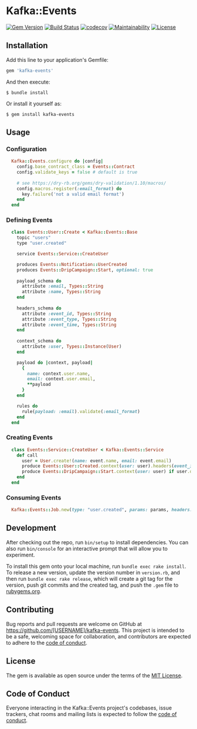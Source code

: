 # Kafka::Events

[![Gem Version](https://badge.fury.io/rb/kafka-events.svg)](https://badge.fury.io/rb/kafka-events)
[![Build Status](https://travis-ci.com/abhishekkr/kafka-events.svg?branch=main)](https://travis-ci.com/abhishekkr/kafka-events)
[![codecov](https://codecov.io/gh/abhishekkr/kafka-events/branch/main/graph/badge.svg?token=ZQZQZQZQZQ)](https://codecov.io/gh/abhishekkr/kafka-events)
[![Maintainability](https://api.codeclimate.com/v1/badges/60b75840d88b7646bd73/maintainability)](https://codeclimate.com/github/webgago/kafka-events/maintainability)
[![License](https://img.shields.io/github/license/webgago/kafka-events)](https://github.com/webgago/kafka-events/blob/main/LICENSE)

## Installation

Add this line to your application's Gemfile:

```ruby
gem 'kafka-events'
```

And then execute:

    $ bundle install

Or install it yourself as:

    $ gem install kafka-events

## Usage

### Configuration

```ruby
  Kafka::Events.configure do |config|
    config.base_contract_class = Events::Contract
    config.validate_keys = false # default is true 
    
    # see https://dry-rb.org/gems/dry-validation/1.10/macros/
    config.macros.register(:email_format) do
      key.failure('not a valid email format')
    end
  end
```

### Defining Events

```ruby
  class Events::User::Create < Kafka::Events::Base
    topic "users"
    type "user.created"

    service Events::Service::CreateUser

    produces Events::Notification::UserCreated
    produces Events::DripCampaign::Start, optional: true
    
    payload_schema do
      attribute :email, Types::String
      attribute :name, Types::String
    end
  
    headers_schema do
      attribute :event_id, Types::String
      attribute :event_type, Types::String
      attribute :event_time, Types::String
    end
  
    context_schema do
      attribute :user, Types::Instance(User)
    end

    payload do |context, payload|
      {
        name: context.user.name,
        email: context.user.email,
        **payload
      }
    end

    rules do
      rule(payload: :email).validate(:email_format)
    end
  end
```

### Creating Events

```ruby
  class Events::Service::CreateUser < Kafka::Events::Service
    def call
      user = User.create!(name: event.name, email: event.email)
      produce Events::User::Created.context(user: user).headers(event_id: SecureRandom.uuid)
      produce Events::DripCampaign::Start.context(user: user) if user.drip_campaign?
    end
  end
```

### Consuming Events

```ruby
  Kafka::Events::Job.new(type: "user.created", params: params, headers: headers).perform
```

## Development

After checking out the repo, run `bin/setup` to install dependencies. You can also run `bin/console` for an interactive prompt that will allow you to experiment.

To install this gem onto your local machine, run `bundle exec rake install`. To release a new version, update the version number in `version.rb`, and then run `bundle exec rake release`, which will create a git tag for the version, push git commits and the created tag, and push the `.gem` file to [rubygems.org](https://rubygems.org).

## Contributing

Bug reports and pull requests are welcome on GitHub at https://github.com/[USERNAME]/kafka-events. This project is intended to be a safe, welcoming space for collaboration, and contributors are expected to adhere to the [code of conduct](https://github.com/[USERNAME]/kafka-events/blob/main/CODE_OF_CONDUCT.md).

## License

The gem is available as open source under the terms of the [MIT License](https://opensource.org/licenses/MIT).

## Code of Conduct

Everyone interacting in the Kafka::Events project's codebases, issue trackers, chat rooms and mailing lists is expected to follow the [code of conduct](https://github.com/[USERNAME]/kafka-events/blob/main/CODE_OF_CONDUCT.md).
